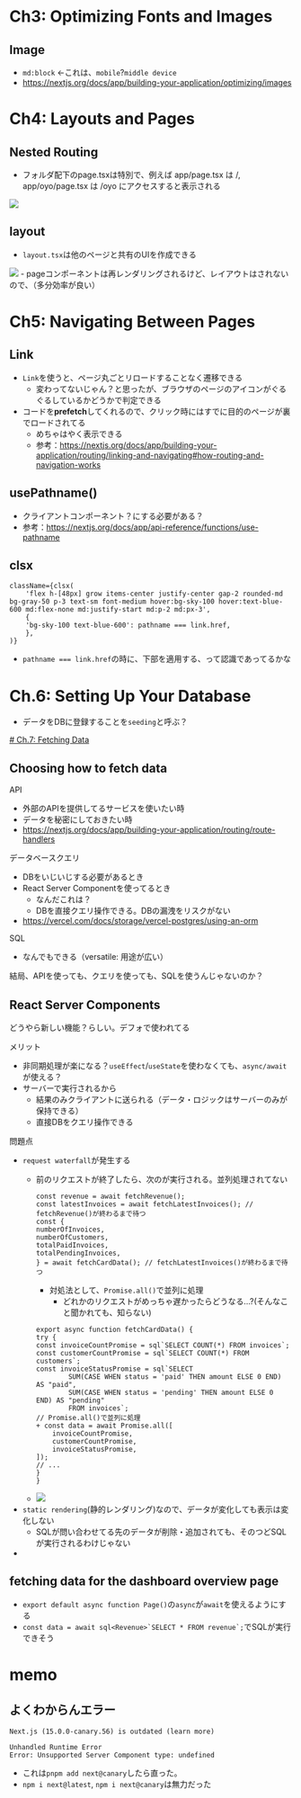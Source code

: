 # Ch3: Optimizing Fonts and Images
## Image
- `md:block` <-これは、`mobile`?`middle device`
- https://nextjs.org/docs/app/building-your-application/optimizing/images

# Ch4: Layouts and Pages
## Nested Routing
- フォルダ配下のpage.tsxは特別で、例えば app/page.tsx は /, app/oyo/page.tsx は /oyo にアクセスすると表示される
<img src="https://nextjs.org/_next/image?url=%2Flearn%2Flight%2Ffolders-to-url-segments.png&w=3840&q=75">

## layout
- `layout.tsx`は他のページと共有のUIを作成できる
<img src="https://nextjs.org/_next/image?url=%2Flearn%2Flight%2Fshared-layout.png&w=3840&q=75">
- pageコンポーネントは再レンダリングされるけど、レイアウトはされないので、（多分効率が良い）


# Ch5: Navigating Between Pages
## Link
- `Link`を使うと、ページ丸ごとリロードすることなく遷移できる
  - 変わってないじゃん？と思ったが、ブラウザのページのアイコンがぐるぐるしているかどうかで判定できる
- コードを**prefetch**してくれるので、クリック時にはすでに目的のページが裏でロードされてる
  - めちゃはやく表示できる
  - 参考：https://nextjs.org/docs/app/building-your-application/routing/linking-and-navigating#how-routing-and-navigation-works

## usePathname()
- クライアントコンポーネント？にする必要がある？
- 参考：https://nextjs.org/docs/app/api-reference/functions/use-pathname

## clsx
```
className={clsx(
    'flex h-[48px] grow items-center justify-center gap-2 rounded-md bg-gray-50 p-3 text-sm font-medium hover:bg-sky-100 hover:text-blue-600 md:flex-none md:justify-start md:p-2 md:px-3',
    {
    'bg-sky-100 text-blue-600': pathname === link.href,
    },
)}
```
- `pathname === link.href`の時に、下部を適用する、って認識であってるかな


# Ch.6: Setting Up Your Database
- データをDBに登録することを`seeding`と呼ぶ？

[# Ch.7: Fetching Data](https://nextjs.org/learn/dashboard-app/fetching-data#using-server-components-to-fetch-data)
## Choosing how to fetch data
API
- 外部のAPIを提供してるサービスを使いたい時
- データを秘密にしておきたい時
- https://nextjs.org/docs/app/building-your-application/routing/route-handlers

データベースクエリ
- DBをいじいじする必要があるとき
- React Server Componentを使ってるとき
  - なんだこれは？
  - DBを直接クエリ操作できる。DBの漏洩をリスクがない
- https://vercel.com/docs/storage/vercel-postgres/using-an-orm

SQL
- なんでもできる（versatile: 用途が広い）

結局、APIを使っても、クエリを使っても、SQLを使うんじゃないのか？
## React Server Components
どうやら新しい機能？らしい。デフォで使われてる

メリット
- 非同期処理が楽になる？`useEffect`/`useState`を使わなくても、`async/await`が使える？
- サーバーで実行されるから
  - 結果のみクライアントに送られる（データ・ロジックはサーバーのみが保持できる）
  - 直接DBをクエリ操作できる

問題点 
- `request waterfall`が発生する
  - 前のリクエストが終了したら、次のが実行される。並列処理されてない
    ```
    const revenue = await fetchRevenue();
    const latestInvoices = await fetchLatestInvoices(); // fetchRevenue()が終わるまで待つ
    const {
    numberOfInvoices,
    numberOfCustomers,
    totalPaidInvoices,
    totalPendingInvoices,
    } = await fetchCardData(); // fetchLatestInvoices()が終わるまで待つ
    ```

    - 対処法として、`Promise.all()`で並列に処理
      - どれかのリクエストがめっちゃ遅かったらどうなる...?(そんなこと聞かれても、知らない)

    ```
    export async function fetchCardData() {
    try {
    const invoiceCountPromise = sql`SELECT COUNT(*) FROM invoices`;
    const customerCountPromise = sql`SELECT COUNT(*) FROM customers`;
    const invoiceStatusPromise = sql`SELECT
            SUM(CASE WHEN status = 'paid' THEN amount ELSE 0 END) AS "paid",
            SUM(CASE WHEN status = 'pending' THEN amount ELSE 0 END) AS "pending"
            FROM invoices`;
    // Promise.all()で並列に処理
    + const data = await Promise.all([
        invoiceCountPromise,
        customerCountPromise,
        invoiceStatusPromise,
    ]);
    // ...
    }
    }
    ```
  - <img src="https://nextjs.org/_next/image?url=%2Flearn%2Flight%2Fsequential-parallel-data-fetching.png&w=3840&q=75">
- `static rendering`(静的レンダリング)なので、データが変化しても表示は変化しない
  - SQLが問い合わせてる先のデータが削除・追加されても、そのつどSQLが実行されるわけじゃない
- 

## fetching data for the dashboard overview page
- `export default async function Page()`の`async`が`await`を使えるようにする
- ``const data = await sql<Revenue>`SELECT * FROM revenue`;``でSQLが実行できそう



# memo
## よくわからんエラー
```
Next.js (15.0.0-canary.56) is outdated (learn more)

Unhandled Runtime Error
Error: Unsupported Server Component type: undefined
```
- これは`pnpm add next@canary`したら直った。
- `npm i next@latest`, `npm i next@canary`は無力だった